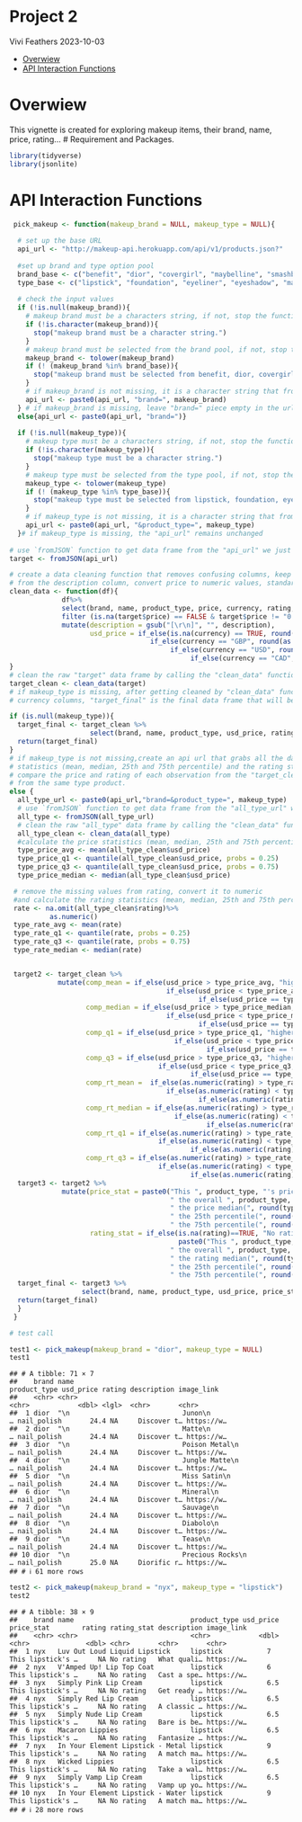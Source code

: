 Project 2
================
Vivi Feathers
2023-10-03

- [Overwiew](#overwiew)
- [API Interaction Functions](#api-interaction-functions)

# Overwiew

This vignette is created for exploring makeup items, their brand, name,
price, rating… \# Requirement and Packages.

``` r
library(tidyverse)
library(jsonlite)
```

# API Interaction Functions

``` r
 pick_makeup <- function(makeup_brand = NULL, makeup_type = NULL){
  
  # set up the base URL
  api_url <- "http://makeup-api.herokuapp.com/api/v1/products.json?"
  
  #set up brand and type option pool
  brand_base <- c("benefit", "dior", "covergirl", "maybelline", "smashbox", "nyx", "clinique")
  type_base <- c("lipstick", "foundation", "eyeliner", "eyeshadow", "mascara", "blush")
  
  # check the input values 
  if (!is.null(makeup_brand)){
    # makeup brand must be a characters string, if not, stop the function and return message.
    if (!is.character(makeup_brand)){
      stop("makeup brand must be a character string.")
    }
    # makeup brand must be selected from the brand pool, if not, stop the function and return message.
    makeup_brand <- tolower(makeup_brand)
    if (! (makeup_brand %in% brand_base)){
      stop("makeup brand must be selected from benefit, dior, covergirl, maybelline, smashbox, nyx and clinique.")
    }
    # if makeup_brand is not missing, it is a character string that from the brand pool, paste it into base url.
    api_url <- paste0(api_url, "brand=", makeup_brand)
  } # if makeup_brand is missing, leave "brand=" piece empty in the url 
  else{api_url <- paste0(api_url, "brand=")}
  
  if (!is.null(makeup_type)){
    # makeup type must be a characters string, if not, stop the function and return message.
    if (!is.character(makeup_type)){
      stop("makeup type must be a character string.")
    }
    # makeup type must be selected from the type pool, if not, stop the function and return message.
    makeup_type <- tolower(makeup_type)
    if (! (makeup_type %in% type_base)){
      stop("makeup type must be selected from lipstick, foundation, eyeliner, eyeshadow, mascara, blush.")
    }
    # if makeup_type is not missing, it is a character string that from the type pool, paste it into base url.
    api_url <- paste0(api_url, "&product_type=", makeup_type)
  }# if makeup_type is missing, the "api_url" remains unchanged
  
# use `fromJSON` function to get data frame from the "api_url" we just set up and name it as "target"
target <- fromJSON(api_url)

# create a data cleaning function that removes confusing columns, keep records with non-missing price, removes carriage returns 
# from the description column, convert price to numeric values, standardized them as US dollars according to currency name.
clean_data <- function(df){
             df%>%
             select(brand, name, product_type, price, currency, rating, description, image_link) %>%
             filter (is.na(target$price) == FALSE & target$price != "0.0") %>%
             mutate(description = gsub("[\r\n]", "", description),
                    usd_price = if_else(is.na(currency) == TRUE, round(as.numeric(price)*1, digits =2),
                                   if_else(currency == "GBP", round(as.numeric(price)*1.22, digits =2),
                                        if_else(currency == "USD", round(as.numeric(price)*1, digits =2),
                                             if_else(currency == "CAD", round(as.numeric(price)*0.73, digits =2), 0)))))
}
# clean the raw "target" data frame by calling the "clean_data" function
target_clean <- clean_data(target)
# if makeup_type is missing, after getting cleaned by "clean_data" function and dropping the original price and 
# currency columns, "target_final" is the final data frame that will be returned

if (is.null(makeup_type)){
  target_final <- target_clean %>%
                    select(brand, name, product_type, usd_price, rating, description, image_link)
  return(target_final)
}
# if makeup_type is not missing,create an api url that grabs all the data from the same makeup type, summarize the price
# statistics (mean, median, 25th and 75th percentile) and the rating statistics (mean, median, 25th and 75th percentile).
# compare the price and rating of each observation from the "target_clean" data frame vs the price summary and rating summary
# from the same type product.
else {
  all_type_url <- paste0(api_url,"brand=&product_type=", makeup_type)
  # use `fromJSON` function to get data frame from the "all_type_url" we just set up and name it as "all_type"
  all_type <- fromJSON(all_type_url)
  # clean the raw "all_type" data frame by calling the "clean_data" function
  all_type_clean <- clean_data(all_type)
  #calculate the price statistics (mean, median, 25th and 75th percentile)
  type_price_avg <- mean(all_type_clean$usd_price)
  type_price_q1 <- quantile(all_type_clean$usd_price, probs = 0.25)
  type_price_q3 <- quantile(all_type_clean$usd_price, probs = 0.75)
  type_price_median <- median(all_type_clean$usd_price)

 # remove the missing values from rating, convert it to numeric 
 #and calculate the rating statistics (mean, median, 25th and 75th percentile)
 rate <- na.omit(all_type_clean$rating)%>%
          as.numeric()
 type_rate_avg <- mean(rate)
 type_rate_q1 <- quantile(rate, probs = 0.25)
 type_rate_q3 <- quantile(rate, probs = 0.75)
 type_rate_median <- median(rate)


 target2 <- target_clean %>%
            mutate(comp_mean = if_else(usd_price > type_price_avg, "higher than",
                                       if_else(usd_price < type_price_avg, "lower than",
                                               if_else(usd_price == type_price_avg, "equal to", ""))),
                   comp_median = if_else(usd_price > type_price_median, "higher than",
                                       if_else(usd_price < type_price_median, "lower than",
                                               if_else(usd_price == type_price_median, "equal to", ""))),
                   comp_q1 = if_else(usd_price > type_price_q1, "higher than",
                                         if_else(usd_price < type_price_q1, "lower than",
                                                 if_else(usd_price == type_price_q1, "equal to", ""))),
                   comp_q3 = if_else(usd_price > type_price_q3, "higher than",
                                     if_else(usd_price < type_price_q3, "lower than",
                                             if_else(usd_price == type_price_q3, "equal to", ""))),
                   comp_rt_mean =  if_else(as.numeric(rating) > type_rate_avg, "higher than",
                                       if_else(as.numeric(rating) < type_rate_avg, "lower than",
                                               if_else(as.numeric(rating) == type_rate_avg, "equal to", ""))),
                   comp_rt_median = if_else(as.numeric(rating) > type_rate_median, "higher than",
                                         if_else(as.numeric(rating) < type_rate_median, "lower than",
                                                 if_else(as.numeric(rating) == type_rate_median, "equal to", ""))),
                   comp_rt_q1 = if_else(as.numeric(rating) > type_rate_q1, "higher than",
                                     if_else(as.numeric(rating) < type_rate_q1, "lower than",
                                             if_else(as.numeric(rating) == type_rate_q1, "equal to", ""))),
                   comp_rt_q3 = if_else(as.numeric(rating) > type_rate_q3, "higher than",
                                     if_else(as.numeric(rating) < type_rate_q3, "lower than",
                                             if_else(as.numeric(rating) == type_rate_q3, "equal to", ""))))
  target3 <- target2 %>%
             mutate(price_stat = paste0("This ", product_type, "'s price is $", usd_price, " which is ", comp_mean,
                                        " the overall ", product_type, " price mean (", round(type_price_avg, digits=2), "), ", comp_median,
                                        " the price median(", round(type_price_median, digits=2),"), ", comp_q1,
                                        " the 25th percentile(", round(type_price_q1, digits=2),"), and ", comp_q3,
                                        " the 75th percentile(", round(type_price_q3, digits=2),")."),
                    rating_stat = if_else(is.na(rating)==TRUE, "No rating",
                                          paste0("This ", product_type, "'s rating is ", rating, " which is ", comp_rt_mean,
                                        " the overall ", product_type, " rating mean (", round(type_rate_avg, digits=2), "), ", comp_rt_median,
                                        " the rating median(", round(type_rate_median, digits=2),"), ", comp_rt_q1,
                                        " the 25th percentile(", round(type_rate_q1, digits=2),"), and ", comp_rt_q3,
                                        " the 75th percentile(", round(type_rate_q3, digits=2),").")))
  target_final <- target3 %>%
                  select(brand, name, product_type, usd_price, price_stat, rating, rating_stat, description, image_link)
  return(target_final)
  }
 }

# test call

test1 <- pick_makeup(makeup_brand = "dior", makeup_type = NULL)
test1
```

    ## # A tibble: 71 × 7
    ##    brand name                                                           product_type usd_price rating description image_link
    ##    <chr> <chr>                                                          <chr>            <dbl> <lgl>  <chr>       <chr>     
    ##  1 dior  "\n                            Junon\n                       … nail_polish       24.4 NA     Discover t… https://w…
    ##  2 dior  "\n                            Matte\n                       … nail_polish       24.4 NA     Discover t… https://w…
    ##  3 dior  "\n                            Poison Metal\n                … nail_polish       24.4 NA     Discover t… https://w…
    ##  4 dior  "\n                            Jungle Matte\n                … nail_polish       24.4 NA     Discover t… https://w…
    ##  5 dior  "\n                            Miss Satin\n                  … nail_polish       24.4 NA     Discover t… https://w…
    ##  6 dior  "\n                            Mineral\n                     … nail_polish       24.4 NA     Discover t… https://w…
    ##  7 dior  "\n                            Sauvage\n                     … nail_polish       24.4 NA     Discover t… https://w…
    ##  8 dior  "\n                            Diabolo\n                     … nail_polish       24.4 NA     Discover t… https://w…
    ##  9 dior  "\n                            Tease\n                       … nail_polish       24.4 NA     Discover t… https://w…
    ## 10 dior  "\n                            Precious Rocks\n              … nail_polish       25.0 NA     Diorific r… https://w…
    ## # ℹ 61 more rows

``` r
test2 <- pick_makeup(makeup_brand = "nyx", makeup_type = "lipstick")
test2
```

    ## # A tibble: 38 × 9
    ##    brand name                             product_type usd_price price_stat        rating rating_stat description image_link
    ##    <chr> <chr>                            <chr>            <dbl> <chr>              <dbl> <chr>       <chr>       <chr>     
    ##  1 nyx   Luv Out Loud Liquid Lipstick     lipstick           7   This lipstick's …     NA No rating   What quali… https://w…
    ##  2 nyx   V'Amped Up! Lip Top Coat         lipstick           6   This lipstick's …     NA No rating   Cast a spe… https://w…
    ##  3 nyx   Simply Pink Lip Cream            lipstick           6.5 This lipstick's …     NA No rating   Get ready … https://w…
    ##  4 nyx   Simply Red Lip Cream             lipstick           6.5 This lipstick's …     NA No rating   A classic … https://w…
    ##  5 nyx   Simply Nude Lip Cream            lipstick           6.5 This lipstick's …     NA No rating   Bare is be… https://w…
    ##  6 nyx   Macaron Lippies                  lipstick           6.5 This lipstick's …     NA No rating   Fantasize … https://w…
    ##  7 nyx   In Your Element Lipstick - Metal lipstick           9   This lipstick's …     NA No rating   A match ma… https://w…
    ##  8 nyx   Wicked Lippies                   lipstick           6.5 This lipstick's …     NA No rating   Take a wal… https://w…
    ##  9 nyx   Simply Vamp Lip Cream            lipstick           6.5 This lipstick's …     NA No rating   Vamp up yo… https://w…
    ## 10 nyx   In Your Element Lipstick - Water lipstick           9   This lipstick's …     NA No rating   A match ma… https://w…
    ## # ℹ 28 more rows
